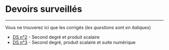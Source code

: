 # Devoirs surveillés

---

Vous ne trouverez ici que les corrigés (*les questions sont en italiques*)

* [DS n°2](https://github.com/NaturelEtChaud/Math-premiere/blob/main/Devoirs%20surveill%C3%A9s/correction_DS2_Seconde_degre.pdf) - Second degré et produit scalaire
* [DS n°3](https://github.com/NaturelEtChaud/Math-premiere/blob/main/Devoirs%20surveill%C3%A9s/correction_DS3_Produit_scalaire.pdf) - Second degré, produit scalaire et suite numérique

